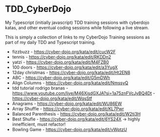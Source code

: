 # TDD_CyberDojo
My Typescript (initially javascript) TDD training sessions with cyberdojo katas, and other eventual coding sessions while following a live stream.

This is simply a collection of links to my CyberDojo Training sessions as part of my daily TDD and Typescript training.
- fizzbuzz - https://cyber-dojo.org/kata/edit/cucW2F
- tennis - https://cyber-dojo.org/kata/edit/RKDDn2
- yatzi - https://cyber-dojo.org/kata/edit/M4FZB0
- 100 doors - https://cyber-dojo.org/kata/edit/a3YugX
- 12day christmas - https://cyber-dojo.org/kata/edit/Ht2EN8
- ABC - https://cyber-dojo.org/kata/edit/G5mDWh
- Align Columns - https://cyber-dojo.org/kata/edit/NmssyQ
- tdd tutorial rodrigo branas -  https://www.youtube.com/live/M46XisdGXJA?si=1a75znFVcJyBQ4Dt - https://cyber-dojo.org/kata/edit/WqsStf
- Anagrams -  https://cyber-dojo.org/kata/edit/WU86EW
- Array Shuffle -  https://cyber-dojo.org/kata/edit/KL7Pwr
- Balanced Parenthesis - https://cyber-dojo.org/kata/edit/W2tj3H
- Best Shufle - https://cyber-dojo.org/kata/edit/6YS24X -> highly innefficient, must refactor!
- Bowling Game - https://cyber-dojo.org/kata/edit/vWptzU
